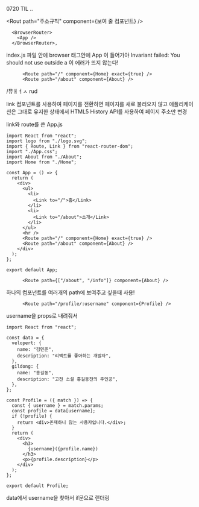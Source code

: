 0720 TIL
..


<Rout path="주소규칙"  component={보여 줄 컴포넌트} />



```
  <BrowserRouter>
    <App />
  </BrowserRouter>,
```

index.js 파일 안에 browser 태그안에 App 이 들어가야  Invariant failed: You should not use <Route> outside a <Router> 이 에러가 뜨지 않는다!

```
      <Route path="/" component={Home} exact={true} />
      <Route path="/about" component={About} />
```

/뮤ㅐㅕㅅ rud



link 컴포넌트를 사용하여 페이지를 전환하면 페이지를 새로 불러오지 않고 애플리케이션은 그대로 유지한 상태에서 HTML5 History API를 사용하여 페이지 주소만 변경



link와 route를 쓴 App.js

```
import React from "react";
import logo from "./logo.svg";
import { Route, Link } from "react-router-dom";
import "./App.css";
import About from "./About";
import Home from "./Home";

const App = () => {
  return (
    <div>
      <ul>
        <li>
          <Link to="/">홈</Link>
        </li>
        <li>
          <Link to="/about">소개</Link>
        </li>
      </ul>
      <hr />
      <Route path="/" component={Home} exact={true} />
      <Route path="/about" component={About} />
    </div>
  );
};

export default App;
```



```
      <Route path={["/about", "/info"]} component={About} />
```

하나의 컴포넌트를 여러개의 path에 보여주고 싶을때 사용!



```
      <Route path="/profile/:username" component={Profile} />
```

username을 props로 내려줘서

```
import React from "react";

const data = {
  velopert: {
    name: "김민준",
    description: "리액트를 좋아하는 개발자",
  },
  gildong: {
    name: "홍길동",
    description: "고전 소설 홍길동전의 주인공",
  },
};

const Profile = ({ match }) => {
  const { username } = match.params;
  const profile = data[username];
  if (!profile) {
    return <div>존재하니 않는 사용자입니다.</div>;
  }
  return (
    <div>
      <h3>
        {username}({profile.name})
      </h3>
      <p>{profile.description}</p>
    </div>
  );
};

export default Profile;
```

data에서 username을 찾아서 if문으로 랜더링

